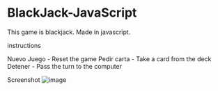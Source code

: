 # BlackJack-JavaScript
 
This game is blackjack. Made in javascript.

instructions

Nuevo Juego - Reset the game
Pedir carta - Take a card from the deck
Detener     - Pass the turn to the computer

Screenshot
![image](https://user-images.githubusercontent.com/88263581/128792221-908ce2fa-c113-43a9-8fee-40dc1b558076.png)
